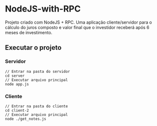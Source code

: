 # NodeJS-with-RPC
Projeto criado com NodeJS + RPC. Uma aplicação cliente/servidor para o cálculo do juros composto e valor final que o investidor receberá após 6 meses de investimento.

## Executar o projeto

### Servidor
```
// Entrar na pasta do servidor
cd server
// Executar arquivo principal
node app.js
```

### Cliente

```
// Entrar na pasta do cliente
cd client-2
// Executar arquivo principal
node ./get_notes.js
```
